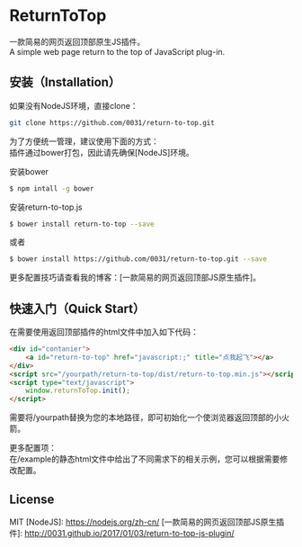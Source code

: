 # ReturnToTop

一款简易的网页返回顶部原生JS插件。  
A simple web page return to the top of JavaScript plug-in.

## 安装（Installation）

如果没有NodeJS环境，直接clone：
``` bash
git clone https://github.com/0031/return-to-top.git
```

为了方便统一管理，建议使用下面的方式：  
插件通过bower打包，因此请先确保[NodeJS]环境。

安装bower
``` bash
$ npm intall -g bower
```

安装return-to-top.js
``` bash
$ bower install return-to-top --save
```
或者
``` bash
$ bower install https://github.com/0031/return-to-top.git --save
```

更多配置技巧请查看我的博客：[一款简易的网页返回顶部JS原生插件]。

## 快速入门（Quick Start）

在需要使用返回顶部插件的html文件中加入如下代码：
``` html
<div id="contanier">
	<a id="return-to-top" href="javascript:;" title="点我起飞"></a>
</div>
<script src="/yourpath/return-to-top/dist/return-to-top.min.js"></script>
<script type="text/javascript">
	window.returnToTop.init();
</script>
```
需要将/yourpath替换为您的本地路径，即可初始化一个使浏览器返回顶部的小火箭。

更多配置项：  
在/example的静态html文件中给出了不同需求下的相关示例，您可以根据需要修改配置。

## License

MIT
  [NodeJS]: https://nodejs.org/zh-cn/
  [一款简易的网页返回顶部JS原生插件]: http://0031.github.io/2017/01/03/return-to-top-js-plugin/